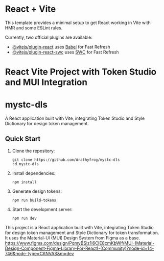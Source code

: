 # React + Vite

This template provides a minimal setup to get React working in Vite with HMR and some ESLint rules.

Currently, two official plugins are available:

- [@vitejs/plugin-react](https://github.com/vitejs/vite-plugin-react/blob/main/packages/plugin-react/README.md) uses [Babel](https://babeljs.io/) for Fast Refresh
- [@vitejs/plugin-react-swc](https://github.com/vitejs/vite-plugin-react-swc) uses [SWC](https://swc.rs/) for Fast Refresh


# React Vite Project with Token Studio and MUI Integration
# mystc-dls

A React application built with Vite, integrating Token Studio and Style Dictionary for design token management.

## Quick Start

1. Clone the repository:
   ```
   git clone https://github.com/Arathyfrog/mystc-dls
   cd mystc-dls
   ```

2. Install dependencies:
   ```
   npm install
   ```

3. Generate design tokens:
   ```
   npm run build-tokens
   ```

4. Start the development server:
   ```
   npm run dev
   ```


This project is a React application built with Vite, integrating Token Studio for design token management and Style Dictionary for token transformation. 
It uses the Material-UI (MUI) Design System from Figma as a base.
https://www.figma.com/design/PqmyBSlz1I6CIE8cmKbWlf/MUI-(Material-Design-Component-Figma-Library-For-React)-(Community)?node-id=14-746&node-type=CANVAS&m=dev
